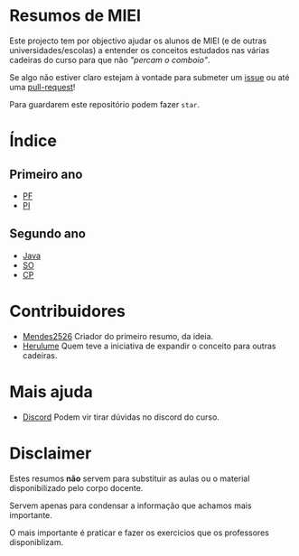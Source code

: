 # Resumos de MIEI
Este projecto tem por objectivo ajudar os alunos de MIEI (e de outras universidades/escolas) a entender os conceitos
 estudados nas várias cadeiras do curso para que não *"percam o comboio"*.

Se algo não estiver claro estejam à vontade para submeter um [issue](https://github.com/Mendess2526/ResumosMIEI/issues)
 ou até uma [pull-request](https://github.com/Mendess2526/ResumosMIEI/pulls)!

Para guardarem este repositório podem fazer `star`.

# Índice

## Primeiro ano
 * [PF](PF-Haskell/README.md)
 * [PI](PI-C/README.md)

## Segundo ano
  * [Java](POO-Java/README.md)
  * [SO](SO/README.md)
  * [CP](CP/README.md)

# Contribuidores

 * [Mendes2526](https://github.com/Mendess2526)
    Criador do primeiro resumo, da ideia.
 * [Herulume](https://github.com/herulume)
    Quem teve a iniciativa de expandir o conceito para outras cadeiras.

# Mais ajuda

 * [Discord](https://discord.gg/m3kVwYM)
    Podem vir tirar dúvidas no discord do curso.

# Disclaimer

Estes resumos **não** servem para substituir as aulas ou o material disponibilizado pelo
corpo docente.

Servem apenas para condensar a informação que achamos mais importante.

O mais importante é praticar e fazer os exercicios que os professores disponiblizam.
